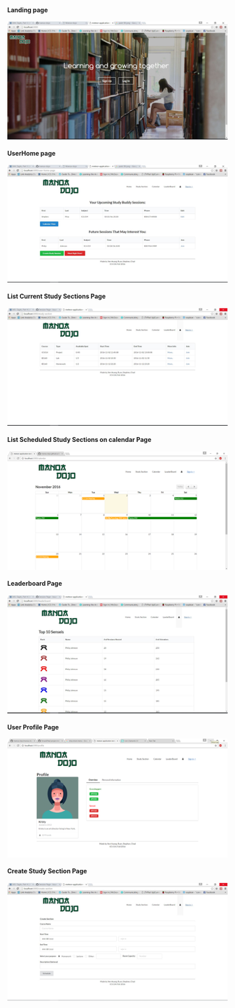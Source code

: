 #### Landing page

![](https://github.com/manoa-dojo/manoa-dojo/blob/master/doc/landing.png)

#### UserHome page

![](https://github.com/manoa-dojo/manoa-dojo/blob/master/doc/User_Home.JPG)

#### List Current Study Sections Page

![](https://github.com/manoa-dojo/manoa-dojo/blob/master/doc/study_section.JPG)

#### List Scheduled Study Sections on calendar Page


![](https://github.com/manoa-dojo/manoa-dojo/blob/master/doc/calendar.png)

#### Leaderboard Page

![](https://github.com/manoa-dojo/manoa-dojo/blob/master/doc/leaderboard.JPG)

#### User Profile Page

![](https://github.com/manoa-dojo/manoa-dojo/blob/master/doc/user-profile-page.png)

#### Create Study Section Page

![](https://github.com/manoa-dojo/manoa-dojo/blob/master/doc/create_section.JPG)
